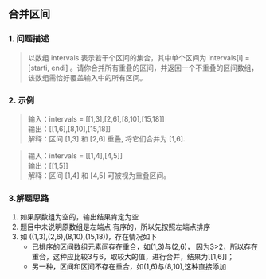 ## 合并区间
### 1. 问题描述
> 以数组 intervals 表示若干个区间的集合，其中单个区间为 intervals[i] = [starti, endi] 。请你合并所有重叠的区间，并返回一个不重叠的区间数组，该数组需恰好覆盖输入中的所有区间。
### 2. 示例
> 输入：intervals = [[1,3],[2,6],[8,10],[15,18]]<br>
> 输出：[[1,6],[8,10],[15,18]]<br>
> 解释：区间 [1,3] 和 [2,6] 重叠, 将它们合并为 [1,6].<br>

> 输入：intervals = [[1,4],[4,5]]<br>
输出：[[1,5]]<br>
解释：区间 [1,4] 和 [4,5] 可被视为重叠区间。

### 3.解题思路
1. 如果原数组为空的，输出结果肯定为空
2. 题目中未说明原数组是左端点 有序的，所以先按照左端点排序
3. 如 ((1,3),(2,6),(8,10),(15,18))，存在情况如下
   * 已排序的区间数组元素间存在重合，如(1,3)与(2,6)，
     因为3>2，所以存在重合，这种应比较3与6，取较大的值，进行合并，结果为[[1,6]]；
   * 另一种，区间和区间不存在重合，如(1,6)与(8,10),这种直接添加